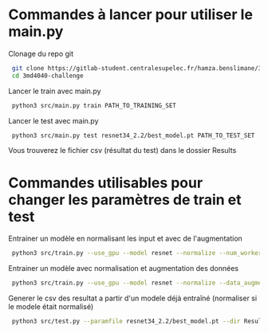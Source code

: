 # Commandes à lancer pour utiliser le main.py

Clonage du repo git

   ```sh 
    git clone https://gitlab-student.centralesupelec.fr/hamza.benslimane/3md4040-challenge.git
    cd 3md4040-challenge
   ```
Lancer le train avec main.py

   ```sh 
    python3 src/main.py train PATH_TO_TRAINING_SET
   ```
Lancer le test avec main.py

   ```sh 
    python3 src/main.py test resnet34_2.2/best_model.pt PATH_TO_TEST_SET
   ```

Vous trouverez le fichier csv (résultat du test) dans le dossier Results

# Commandes utilisables pour changer les paramètres de train et test 

Entrainer un modèle en normalisant les input et avec de l'augmentation

   ```sh 
    python3 src/train.py --use_gpu --model resnet --normalize --num_workers 8 --data_augment
   ```

Entrainer un modèle avec normalisation et augmentation des données

   ```sh 
    python3 src/train.py --use_gpu --model resnet --normalize --data_augment--num_workers 8
   ```
   
Generer le csv des resultat a partir d'un modele déjà entraîné (normaliser si le modele était normalisé)

   ```sh  
    python3 src/test.py --paramfile resnet34_2.2/best_model.pt --dir Results --model resnet --normalize --num_workers 8
   ```
